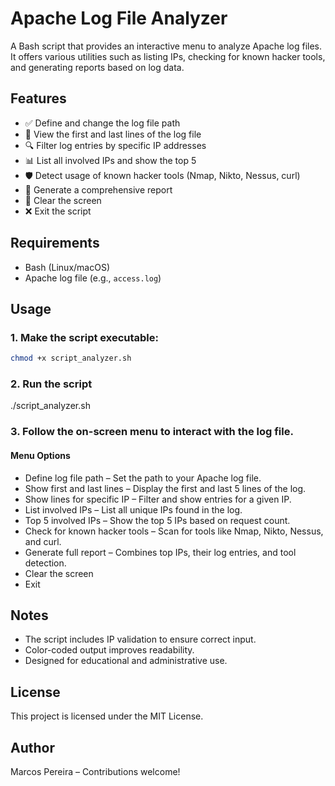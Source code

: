 # Apache Log File Analyzer

A Bash script that provides an interactive menu to analyze Apache log files. It offers various utilities such as listing IPs, checking for known hacker tools, and generating reports based on log data.

## Features

- ✅ Define and change the log file path
- 📄 View the first and last lines of the log file
- 🔍 Filter log entries by specific IP addresses
- 📊 List all involved IPs and show the top 5
- 🛡️ Detect usage of known hacker tools (Nmap, Nikto, Nessus, curl)
- 🧾 Generate a comprehensive report
- 🧼 Clear the screen
- ❌ Exit the script

## Requirements

- Bash (Linux/macOS)
- Apache log file (e.g., `access.log`)

## Usage

### 1. Make the script executable:
   ```bash
   chmod +x script_analyzer.sh
   ```

### 2. Run the script
./script_analyzer.sh


### 3. Follow the on-screen menu to interact with the log file.
#### Menu Options
- Define log file path – Set the path to your Apache log file.
- Show first and last lines – Display the first and last 5 lines of the log.
- Show lines for specific IP – Filter and show entries for a given IP.
- List involved IPs – List all unique IPs found in the log.
- Top 5 involved IPs – Show the top 5 IPs based on request count.
- Check for known hacker tools – Scan for tools like Nmap, Nikto, Nessus, and curl.
- Generate full report – Combines top IPs, their log entries, and tool detection.
- Clear the screen
- Exit

## Notes
- The script includes IP validation to ensure correct input.
- Color-coded output improves readability.
- Designed for educational and administrative use.
## License
This project is licensed under the MIT License.

## Author
Marcos Pereira – Contributions welcome!

